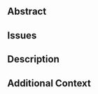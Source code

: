 ## Abstract
<!-- What is the purpose of this PR? -->

## Issues
<!-- If there are any issues that this PR fixes, please list them here. -->
<!-- #(issue_number) -->

## Description
<!-- How does this PR fix the issues? -->

## Additional Context
<!-- Any other context that would be helpful to review the PR. -->